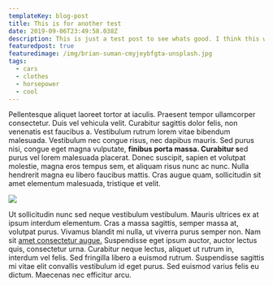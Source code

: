 ```yaml
---
templateKey: blog-post
title: This is for another test
date: 2019-09-06T23:49:58.038Z
description: This is just a test post to see whats good. I think this will work well.
featuredpost: true
featuredimage: /img/brian-suman-cmyjeybfgta-unsplash.jpg
tags:
  - cars
  - clothes
  - horsepower
  - cool
---
```

Pellentesque aliquet laoreet tortor at iaculis. Praesent tempor ullamcorper consectetur. Duis vel vehicula velit. Curabitur sagittis dolor felis, non venenatis est faucibus a. Vestibulum rutrum lorem vitae bibendum malesuada. Vestibulum nec congue risus, nec dapibus mauris. Sed purus nisi, congue eget magna vulputate, **finibus porta massa. Curabitur s**ed purus vel lorem malesuada placerat. Donec suscipit, sapien et volutpat molestie, magna eros tempus sem, et aliquam risus nunc ac nunc. Nulla hendrerit magna eu libero faucibus mattis. Cras augue quam, sollicitudin sit amet elementum malesuada, tristique et velit.

![](/img/gabriele-diwald-201135.jpg)

Ut sollicitudin nunc sed neque vestibulum vestibulum. Mauris ultrices ex at ipsum interdum elementum. Cras a massa sagittis, semper massa at, volutpat purus. Vivamus blandit mi nulla, ut viverra purus semper non. Nam sit [amet consectetur augue.](https://google.com) Suspendisse eget ipsum auctor, auctor lectus quis, consectetur urna. Curabitur neque lectus, aliquet ut rutrum in, interdum vel felis. Sed fringilla libero a euismod rutrum. Suspendisse sagittis mi vitae elit convallis vestibulum id eget purus. Sed euismod varius felis eu dictum. Maecenas nec efficitur arcu.
